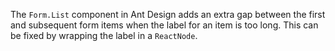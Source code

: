 The `Form.List` component in Ant Design adds an extra gap between the first and subsequent form items when the label for an item is too long. This can be fixed by wrapping the label in a `ReactNode`.
